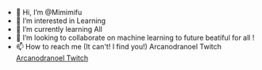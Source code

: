 - 👋 Hi, I’m @Mimimifu
- 👀 I’m interested in Learning
- 🌱 I’m currently learning All
- 💞️ I’m looking to collaborate on machine learning to future beatiful for all !
- 📫 How to reach me (It can't! I find you!) Arcanodranoel Twitch 
[Arcanodranoel Twitch](https://twitch.tv/arcanodranoel)

<!---
Mimimifu/Mimimifu is a ✨ special ✨ repository because its `README.md` (this file) appears on your GitHub profile.

Graduated from the college of life, learning from my mistakes more especially yours, so make a lot of mistakes so I don't do the same shit as you!
Mine are going to be epic!

You can click the Preview link to take a look at your changes.
--->
